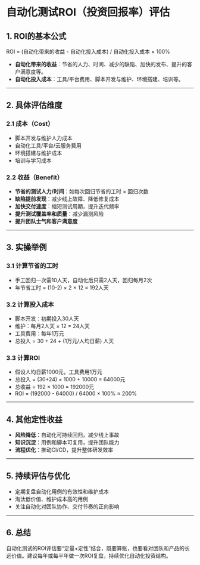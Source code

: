 # 自动化测试ROI（投资回报率）评估

## 1. ROI的基本公式

ROI = (自动化带来的收益 - 自动化投入成本) / 自动化投入成本 × 100%

- **自动化带来的收益**：节省的人力、时间、减少的缺陷、加快的发布、提升的客户满意度等。
- **自动化投入成本**：工具/平台费用、脚本开发与维护、环境搭建、培训等。

---

## 2. 具体评估维度

### 2.1 成本（Cost）
- 脚本开发与维护人力成本
- 自动化工具/平台/云服务费用
- 环境搭建与维护成本
- 培训与学习成本

### 2.2 收益（Benefit）
- **节省的测试人力/时间**：如每次回归节省的工时 × 回归次数
- **缺陷提前发现**：减少线上故障、降低修复成本
- **加快交付速度**：缩短测试周期，提升迭代频率
- **提升测试覆盖率和质量**：减少漏测风险
- **提升团队士气和客户满意度**

---

## 3. 实操举例

### 3.1 计算节省的工时
- 手工回归一次需10人天，自动化后只需2人天，回归每月2次
- 年节省工时 = (10-2) × 2 × 12 = 192人天

### 3.2 计算投入成本
- 脚本开发：初期投入30人天
- 维护：每月2人天 × 12 = 24人天
- 工具费用：每年1万元
- 总投入 = 30 + 24 + (1万元/人均日薪) 人天

### 3.3 计算ROI
- 假设人均日薪1000元，工具费用1万元
- 总投入 = (30+24) × 1000 + 10000 = 64000元
- 总收益 = 192 × 1000 = 192000元
- ROI = (192000 - 64000) / 64000 × 100% ≈ 200%

---

## 4. 其他定性收益

- **风险降低**：自动化可持续回归，减少线上事故
- **知识沉淀**：用例和脚本可复用，提升团队能力
- **流程优化**：推动CI/CD，提升整体研发效率

---

## 5. 持续评估与优化

- 定期复盘自动化用例的有效性和维护成本
- 淘汰低价值、维护成本高的用例
- 关注自动化对团队协作、交付节奏的正向影响

---

## 6. 总结

自动化测试的ROI评估要“定量+定性”结合，既要算账，也要看对团队和产品的长远价值。建议每年或每半年做一次ROI复盘，持续优化自动化投资结构。 